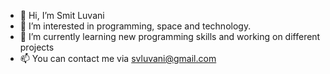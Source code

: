 - 👋 Hi, I’m Smit Luvani
- 👀 I’m interested in programming, space and technology.
- 🌱 I’m currently learning new programming skills and working on different projects
- 📫 You can contact me via svluvani@gmail.com
